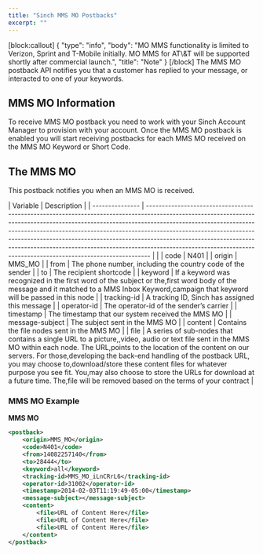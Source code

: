 ```yaml
---
title: "Sinch MMS MO Postbacks"
excerpt: ""
---
```

[block:callout]
{
  "type": "info",
  "body": "MO MMS functionality is limited to Verizon, Sprint and T-Mobile initially. MO MMS for AT\\&T will be supported shortly after commercial launch.",
  "title": "Note"
}
[/block]
The MMS MO postback API notifies you that a customer has replied to your message, or interacted to one of your keywords.

## MMS MO Information
To receive MMS MO postback you need to work with your Sinch Account Manager to provision with your account. Once the MMS MO postback is enabled you will start receiving postbacks for each MMS MO received on the MMS MO Keyword or Short Code.

## The MMS MO
This postback notifies you when an MMS MO is received.

|     Variable            |                                                                                                                                                                                                                                                                                                                                                                                                                                                                                    Description   |
| --------------- | ------------------------------------------------------------------------------------------------------------------------------------------------------------------------------------------------------------------------------------------------------------------------------------------------------------------------------------------------------------------------------------------------------------------------------------------------------------------------------------- |                                                                                                                                                                                                                                                                                                                                                                                                                                                                   |
| code            | N401                                                                                                                                                                                                                                                                                                                                                                                                                                                                                 |
| origin          | MMS\_MO                                                                                                                                                                                                                                                                                                                                                                                                                                                                              |
| from            | The phone number, including the country code of the sender                                                                                                                                                                                                                                                                                                                                                                                                                           |
| to              | The recipient shortcode                                                                                                                                                                                                                                                                                                                                                                                                                                                              |
| keyword         | If a keyword was recognized in the first word of the subject or the,first word body of the message and it matched to a MMS Inbox Keyword,campaign that keyword will be passed in this node                                                                                                                                                                                                                                                                                           |
| tracking-id     | A tracking ID, Sinch has assigned this message                                                                                                                                                                                                                                                                                                                                                                                                                                       |
| operator-id     | The operator-id of the sender’s carrier                                                                                                                                                                                                                                                                                                                                                                                                                                              |
| timestamp       | The timestamp that our system received the MMS MO                                                                                                                                                                                                                                                                                                                                                                                                                                    |
| message-subject | The subject sent in the MMS MO                                                                                                                                                                                                                                                                                                                                                                                                                                                       |
| content         | Contains the file nodes sent in the MMS MO                                                                                                                                                                                                                                                                                                                                                                                                                                           |
| file            | A series of sub-nodes that contains a single URL to a picture,,video, audio or text file sent in the MMS MO within each node. The URL,points to the location of the content on our servers. For those,developing the back-end handling of the postback URL, you may choose to,download/store these content files for whatever purpose you see fit. You,may also choose to store the URLs for download at a future time. The,file will be removed based on the terms of your contract |

### MMS MO Example

**MMS MO**
```xml
<postback>
    <origin>MMS_MO</origin>
    <code>N401</code>
    <from>14082257140</from>
    <to>28444</to>
    <keyword>all</keyword>
    <tracking-id>MMS_MO_iLnCRrL6</tracking-id>
    <operator-id>31002</operator-id>
    <timestamp>2014-02-03T11:19:49-05:00</timestamp>
    <message-subject></message-subject>
    <content>
        <file>URL of Content Here</file>
        <file>URL of Content Here</file>
        <file>URL of Content Here</file>
    </content>
</postback>
```